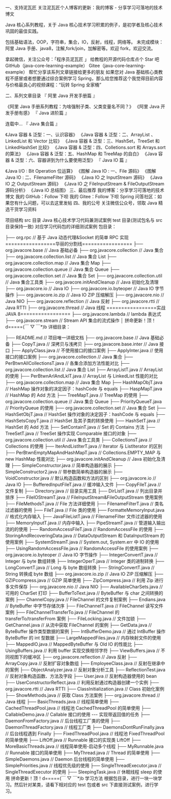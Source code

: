 一、支持泥瓦匠
关注泥瓦匠个人博客的更新：我的博客 - 分享学习可落地的技术博文

Java 核心系列教程，关于 Java 核心技术学习积累的例子，是初学者及核心技术巩固的最佳实践。

包括基础语法，OOP，字符串，集合，IO，反射，线程，网络等。 未完成模块：阿里 Java 手册、java8，注解,fork/join，加解密等。欢迎 fork，欢迎交流。

拿起微信，关注公众号：「程序员泥瓦匠 」
给教程的开源代码仓库点个 Star 吧
GitHub（java-core-learning-example）
Gitee（java-core-learning-example）
帮忙分享该系列文章链接给更多的朋友
如果您对 Java 基础核心类教程不感冒或者想要通过综合案例学习 Spring，那么给您推荐这个我觉得目前内容与价格最良心的视频课程：“玩转 Spring 全家桶”

二、系列文章目录
『 阿里 Java 开发手册篇 』

《阿里 Java 手册系列教程：为啥强制子类、父类变量名不同？》
《阿里 Java 开发手册有感》
『 Java 进阶篇 』

连载中...
『 Java 集合篇 』

《Java 容器 & 泛型：一、认识容器》
《Java 容器 & 泛型：二、ArrayList 、LinkedList 和 Vector 比较》
《Java 容器 & 泛型：三、HashSet，TreeSet 和 LinkedHashSet 比较》
《Java 容器 & 泛型：四、Colletions.sort 和 Arrays.sort 的算法》
《Java 容器 & 泛型：五、HashMap 和 TreeMap 的自白》
《Java 容器 & 泛型：六、容器讲到为什么要使用泛型》
『 Java IO 篇 』

《Java I/O : Bit Operation 位运算》
《图解 Java IO : 一、File 源码》
《图解 Java IO : 二、FilenameFilter 源码》
《Java IO 之 InputStream 源码》
《Java IO 之 OutputStream 源码》
《Java IO 之 FileInputStream & FileOutputStream 源码分析》
《Java IO 总结图》
三、最后推荐
我的博客：分享学习可落地的技术博文
我的 GitHub：Follow 下呗
我的 Gitee：Follow 下呗
Spring 问答社区：如果您有什么问题，可以去这里发帖
四、我的公号
关注微信公众号，领取 Java 精选干货学习资料

项目结构
src 目录
Java 核心技术学习代码兼测试案例
test 目录(测试包名与 src 目录保持一致)
对应学习代码包的详细测试案例
包目录：

├── org.rpc // 基于 Java 动态代理&Socket 的简单 RPC 实现
=================华丽的分割线=================
├── org.javacore.base // Java 基础必备
├── org.javacore.collection // Java 集合
├── org.javacore.collection.list // Java 集合 List
├── org.javacore.collection.map // Java 集合 Map
├── org.javacore.collection.queue // Java 集合 Queue
├── org.javacore.collection.set // Java 集合 Set
├── org.javacore.collection.util // Java 集合工具类
├── org.javacore.initAndCleanup // Java 初始化及清理
├── org.javacore.io // Java IO
├── org.javacore.io.byteoper // Java IO 字节操作
├── org.javacore.io.zip // Java IO ZIP 压缩解压
├── org.javacore.nio // Java NIO
├── org.javacore.reflection // Java 反射
├── org.javacore.rtti // Java RTTI
├── org.javacore.thread // Java 线程
=================实战 JAVA 8=================
├── org.javacore.lambda // lambda 表达式
├── org.javacore.stream // Stream API 集合的流式操作
│
拼命更新！顶！d=====(￣ ▽ ￣\*)b
详细目录：

├── README.md // 项目唯一详细文档
├── org.javacore.base // Java 基础必备
├── CopyT.java // 深拷贝与浅拷贝
├── org.javacore.base.inter // Java 接口
├── ApplyClass.java // 不使用接口的接口案例
├── ApplyInter.java // 使用接口的接口案例
├── org.javacore.collection // Java 集合
├── PerBtwnAllCollectionsT.java // 各集合添加方法性能对比
├── org.javacore.collection.list // Java 集合 List
├── ArrayListT.java // ArrayList 的使用
├── PerBtwnArlAndLklT.java // ArrayList 与 LinkedList 性能的对比
├── org.javacore.collection.map // Java 集合 Map
├── HashMapObjT.java // HashMap 操作对象的决定因子：hashCode 与 equals
├── HaspMapT.java // HashMap 的 Add 方法
├── TreeMapT.java // TreeMap 的使用
├── org.javacore.collection.queue // Java 集合 Queue
├── PriorityQueueT.java // PriorityQueue 的使用
├── org.javacore.collection.set // Java 集合 Set
├── HashSetObjT.java // HashSet 操作对象的决定因子：hashCode 与 equals
├── HashSetsCopyT.java // HashSet 及其子类的转换使用
├── HashSetT.java // HashSet 的 Add 方法
├── SetContainT.java // Set 的 Contains 方法
├── TreeSetT.java // TreeSet 操作实现 Comparable 接口的对象
├── org.javacore.collection.util // Java 集合工具类
├── CollectionsT.java // Collections 的使用
├── IterAndListIterT.java // Iterator 与 ListIterator 的区别
├── PerBtwnEmptyMapAndHashMapT.java // Collections.EMPTY_MAP 与 new HashMap 性能对比
├── org.javacore.initAndCleanup // Java 初始化及清理
├── SimpleConstructor.java // 简单构造器的展示
├── SimpleConstructor2.java // 带参数简单构造器的展示
├── VoidConstructor.java // 默认构造函数和方法的区别
├── org.javacore.io // Java IO
├── BufferedInputFileT.java // 缓冲输入文件
├── CopyFileT.java // 文件复制
├── Directory.java // 目录实用工具
├── DirListT.java // 列出目录并排序
├── FileIOStreamT.java // FileInputStream&FileOutputStream 使用案例
├── FileMethodsT.java // File 方法详细使用
├── FilenameFilterT.java // 类名过滤器的使用
├── FileT.java // File 类的使用
├── FormatteMemoryInput.java // 格式化内存输入
├── JavaFileListT.java // FilenameFilter 文件过滤器的使用
├── MemoryInputT.java // 内存中输入
├── PipeStreamT.java // 管道输入输出流的的使用
├── RandomAccessFileT.java // RandomAccessFile 的使用
├── StoringAndRecoveringData.java // DataOutputStream 和 DataInputStream 的使用案例
├── SystemStreamT.java // System.out, System.err 中 IO 的使用
├── UsingRandomAccessFile.java // RandomAccessFile 的使用案例
├── org.javacore.io.byteoper // Java IO 字节操作
├── IntegerConvertT.java // Integer 与 byte 数组转换
├── IntegerOperT.java // Integer 类的进制转换
├── LongConvertT.java // Long 与 byte 数组转换
├── StringConvertT.java // String 转换成 byte 数组
├── org.javacore.io.zip // Java IO ZIP 压缩解压
├── GZIPcompress.java // GZIP 简单使用
├── ZipCompress.java // 利用 Zip 进行多文件保存
├── org.javacore.nio // Java NIO
├── AvailableCharSets.java // 可用的 CharSet 打印
├── BufferToText.java // ByteBuffer 与 char 之间转换的案例
├── ChannelCopy.java // FileChannel 的文件复制案例
├── Endians.java // ByteBuffer 中字节存储次序
├── FileChannelT.java // FileChannel 读写文件案例
├── FileChannelTransferTo.java // FileChannel 的 transferTo/transferFrom 案例
├── FileLocking.java // 文件加锁
├── GetChannel.java // 从流中获取 FileChannel 的案例
├── GetData.java // ByteBuffer 操作类型数据的案例
├── IntBufferDemo.java // 通过 IntBuffer 操作 ByteBuffer 的 int 型数据
├── LargeMappedFiles.java // 内存映射文件的使用
├── MappedIO.java // MappedByteBuffer 与 Old IO 的性能比
├── UsingBuffers.java // 利用 buffer 实现交换相邻字符
├── ViewBuffers.java // 不同视图下的缓冲区
├── org.javacore.reflection // Java 反射
├── ArrayCopy.java // 反射扩容对象数组
├── EmployeeClass.java // 反射在继承中的案例
├── ObjectAnalyzer.java // 反射对象分析工具
├── ReflectionTest.java // 反射对象构造函数、方法及字段
├── User.java // 反射构造器使用的 bean
├── UserConstructorReflect.java // 利用反射通过构造器创建一个实例
├── org.javacore.rtti // Java RTTI
├── ClassInitialization.java // Class 初始化案例
├── ShowMethods.java // 获取 Class 方法案例
├── org.javacore.thread // Java 线程
├── BasicThreads.java // 线程简单使用
├── CachedThreadPool.java // 线程池 CachedThreadPool 的简单使用
├── CallableDemo.java // Callable 接口的使用 --- 实现带返回值的任务
├── DaemonFromFactory.java // 后台线程工厂类的使用
├── DaemonThreadFactory.java // 线程工厂类
├── DaemonsDontRunFinally.java // 后台线程遇到 Finally
├── FixedThreadPool.java // 线程池 FixedThreadPool 的简单使用
├── LiftOff.java // Runnable 接口的实现类 LiftOff
├── MoreBasicThreads.java // 线程简单使用-启动多个线程
├── MyRunnable.java // Runnable 接口的简单使用
├── MyThread.java // Thread 的简单使用
├── SimpleDaemons.java // Daemon 后台线程的简单使用
├── SimplePriorities.java // 线程优先级的使用
├── SingleThreadExecutor.java // SingleThreadExecutor 的使用
├── SleepingTask.java // 休眠线程 sleep 的使用
拼命更新！顶！d=====(￣ ▽ ￣\*)b
学习方法
根据包目录，进行一块一块学习。然后针对某类，请看下相对应的 test 包或者 src 下直接测试案例，进行学习。
